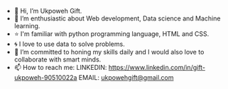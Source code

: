 - 👋 Hi, I’m Ukpoweh Gift.
- 👀 I’m enthusiastic about Web development, Data science and Machine learning.
- ⭐ I'm familiar with python programming language, HTML and CSS.
- 🌀 I love to use data to solve problems.
- 🌱 I’m committed to honing my skills daily and I would also love to collaborate with smart minds.
- 📫 How to reach me: 
LINKEDIN: https://www.linkedin.com/in/gift-ukpoweh-90510022a
EMAIL: ukpowehgift@gmail.com

<!---
Ukpoweh/Ukpoweh is a ✨ special ✨ repository because its `README.md` (this file) appears on your GitHub profile.
You can click the Preview link to take a look at your changes.
--->
